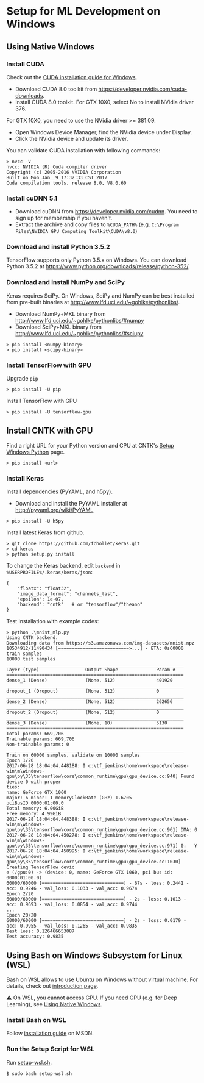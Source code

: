 # Setup for ML Development on Windows

## Using Native Windows

### Install CUDA
Check out the [CUDA installation guide for Windows](http://docs.nvidia.com/cuda/cuda-installation-guide-linux/#axzz4VZnqTJ2A).
* Download CUDA 8.0 toolkit from https://developer.nvidia.com/cuda-downloads.
* Install CUDA 8.0 toolkit. For GTX 10X0, select No to install NVidia driver 376.

For GTX 10X0, you need to use the NVidia driver >= 381.09.
* Open Windows Device Manager, find the NVidia device under Display.
* Click the NVidia device and update its driver.

You can validate CUDA installation with following commands:
```
> nvcc -V
nvcc: NVIDIA (R) Cuda compiler driver
Copyright (c) 2005-2016 NVIDIA Corporation
Built on Mon_Jan__9_17:32:33_CST_2017
Cuda compilation tools, release 8.0, V8.0.60
```

### Install cuDNN 5.1
* Download cuDNN from https://developer.nvidia.com/cudnn. You need to sign up for membership if you haven't.
* Extract the archive and copy files to `%CUDA_PATH%` (e.g. `C:\Program Files\NVIDIA GPU Computing Toolkit\CUDA\v8.0`)

### Download and install Python 3.5.2
TensorFlow supports only Python 3.5.x on Windows. You can download Python 3.5.2 at https://www.python.org/downloads/release/python-352/.

### Download and install NumPy and SciPy
Keras requires SciPy. On Windows, SciPy and NumPy can be best installed from pre-built binaries at http://www.lfd.uci.edu/~gohlke/pythonlibs/.
* Download NumPy+MKL binary from http://www.lfd.uci.edu/~gohlke/pythonlibs/#numpy
* Download SciPy+MKL binary from http://www.lfd.uci.edu/~gohlke/pythonlibs/#sciupy
```
> pip install <numpy-binary>
> pip install <scipy-binary>
```

### Install TensorFlow with GPU
Upgrade `pip`
```
> pip install -U pip
```

Install TensorFlow with GPU
```
> pip install -U tensorflow-gpu
```

## Install CNTK with GPU
Find a right URL for your Python version and CPU at CNTK's [Setup Windows Python](https://docs.microsoft.com/en-us/cognitive-toolkit/setup-windows-python) page.
```
> pip install <url>
```

### Install Keras
Install dependencies (PyYAML, and h5py).
* Download and install the PyYAML installer at http://pyyaml.org/wiki/PyYAML
```
> pip install -U h5py
```

Install latest Keras from github.
```
> git clone https://github.com/fchollet/keras.git
> cd keras
> python setup.py install
```

To change the Keras backend, edit `backend` in `%USERPROFILE%/.keras/keras/json`:
```
{
    "floatx": "float32",
	"image_data_format": "channels_last",
	"epsilon": 1e-07,
	"backend": "cntk"	# or "tensorflow"/"theano"
}
```

Test installation with example codes:
```
> python .\mnist_mlp.py
Using CNTK backend.
Downloading data from https://s3.amazonaws.com/img-datasets/mnist.npz
10534912/11490434 [==========================>...] - ETA: 0s60000 train samples
10000 test samples
_________________________________________________________________
Layer (type)                 Output Shape              Param #
=================================================================
dense_1 (Dense)              (None, 512)               401920
_________________________________________________________________
dropout_1 (Dropout)          (None, 512)               0
_________________________________________________________________
dense_2 (Dense)              (None, 512)               262656
_________________________________________________________________
dropout_2 (Dropout)          (None, 512)               0
_________________________________________________________________
dense_3 (Dense)              (None, 10)                5130
=================================================================
Total params: 669,706
Trainable params: 669,706
Non-trainable params: 0
_________________________________________________________________
Train on 60000 samples, validate on 10000 samples
Epoch 1/20
2017-06-28 18:04:04.448188: I c:\tf_jenkins\home\workspace\release-win\m\windows-gpu\py\35\tensorflow\core\common_runtime\gpu\gpu_device.cc:940] Found device 0 with proper
ties:
name: GeForce GTX 1060
major: 6 minor: 1 memoryClockRate (GHz) 1.6705
pciBusID 0000:01:00.0
Total memory: 6.00GiB
Free memory: 4.99GiB
2017-06-28 18:04:04.448388: I c:\tf_jenkins\home\workspace\release-win\m\windows-gpu\py\35\tensorflow\core\common_runtime\gpu\gpu_device.cc:961] DMA: 0
2017-06-28 18:04:04.450278: I c:\tf_jenkins\home\workspace\release-win\m\windows-gpu\py\35\tensorflow\core\common_runtime\gpu\gpu_device.cc:971] 0:   Y
2017-06-28 18:04:04.450995: I c:\tf_jenkins\home\workspace\release-win\m\windows-gpu\py\35\tensorflow\core\common_runtime\gpu\gpu_device.cc:1030] Creating TensorFlow devic
e (/gpu:0) -> (device: 0, name: GeForce GTX 1060, pci bus id: 0000:01:00.0)
60000/60000 [==============================] - 67s - loss: 0.2441 - acc: 0.9246 - val_loss: 0.1033 - val_acc: 0.9674
Epoch 2/20
60000/60000 [==============================] - 2s - loss: 0.1013 - acc: 0.9693 - val_loss: 0.0854 - val_acc: 0.9744
...
Epoch 20/20
60000/60000 [==============================] - 2s - loss: 0.0179 - acc: 0.9955 - val_loss: 0.1265 - val_acc: 0.9835
Test loss: 0.126466653087
Test accuracy: 0.9835
```

## Using Bash on Windows Subsystem for Linux (WSL)
Bash on WSL allows to use Ubuntu on Windows without virtual machine. For details, check out [introduction page](https://msdn.microsoft.com/en-us/commandline/wsl/about).

:warning: On WSL, you cannot access GPU. If you need GPU (e.g. for Deep Learning), see [Using Native Windows](#using-native-windows).

### Install Bash on WSL
Follow [installation guide](https://msdn.microsoft.com/en-us/commandline/wsl/install_guide) on MSDN.

### Run the Setup Script for WSL
Run [setup-wsl.sh](setup-wsl.sh).
```
$ sudo bash setup-wsl.sh
```
